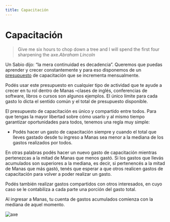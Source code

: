 ```yaml
---
title: Capacitación
---
```

# Capacitación

> Give me six hours to chop down a tree and I will spend the first four sharpening the axe.<cite>Abraham Lincoln</cite>

Un Sabio dijo: “la mera continuidad es decadencia”. Queremos que puedas aprender y crecer constantemente y para eso disponemos de un [presupuesto](http://man.as/capacitacion) de capacitación que se incrementa mensualmente.

Podés usar este presupuesto en cualquier tipo de actividad que te ayude a crecer en tu rol dentro de Manas –clases de inglés, conferencias de software, libros o cursos son algunos ejemplos. El único límite para cada gasto lo dicta el sentido común y el total de presupuesto disponible.

El presupuesto de capacitación es único y compartido entre todos. Para que tengas la mayor libertad sobre cómo usarlo y al mismo tiempo garantizar oportunidades para todos, tenemos una regla muy simple:

  * Podés hacer un gasto de capacitación siempre y cuando el total que lleves gastado desde tu ingreso a Manas sea menor a la mediana de los gastos realizados por todos.  

En otras palabras podés hacer un nuevo gasto de capacitación mientras pertenezcas a la mitad de Manas que menos gastó. Si los gastos que llevás acumulados son superiores a la mediana, es decir, si pertenencés a la mitad de Manas que más gastó, tenés que esperar a que otros realicen gastos de capacitación para volver a poder realizar un gasto.

Podés también realizar gastos compartidos con otros interesados, en cuyo caso se le contabiliza a cada parte una porción del gasto total.

Al ingresar a Manas, tu cuenta de gastos acumulados comienza con la mediana de aquel momento.

![axe](/images/axe.svg)